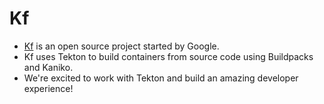 Kf
==

* [Kf](https://github.com/google/kf) is an open source project started by Google.
* Kf uses Tekton to build containers from source code using Buildpacks and Kaniko.
* We're excited to work with Tekton and build an amazing developer experience!
